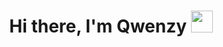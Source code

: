 <div align="center">

# Hi there, I'm Qwenzy <img src="https://media.giphy.com/media/hvRJCLFzcasrR4ia7z/giphy.gif" width="35">
<br/>

</div>
